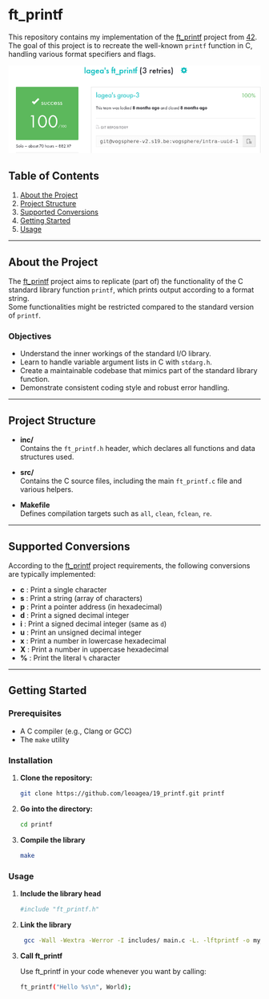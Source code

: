 # ft_printf

This repository contains my implementation of the [ft_printf](docs/en.subject.pdf) project from [42](https://www.42.fr/). The goal of this project is to recreate the well-known `printf` function in C, handling various format specifiers and flags. 

![Score of the project](docs/ProjectResult.png)

## Table of Contents

1. [About the Project](#about-the-project)  
2. [Project Structure](#project-structure)  
3. [Supported Conversions](#supported-conversions)  
4. [Getting Started](#getting-started)  
5. [Usage](#usage)  

---

## About the Project

The [ft_printf](docs/en.subject.pdf) project aims to replicate (part of) the functionality of the C standard library function `printf`, which prints output according to a format string.  
Some functionalities might be restricted compared to the standard version of `printf`.

### Objectives

- Understand the inner workings of the standard I/O library.  
- Learn to handle variable argument lists in C with `stdarg.h`.  
- Create a maintainable codebase that mimics part of the standard library function.  
- Demonstrate consistent coding style and robust error handling.

---

## Project Structure

- **inc/**  
  Contains the `ft_printf.h` header, which declares all functions and data structures used.

- **src/**  
  Contains the C source files, including the main `ft_printf.c` file and various helpers.

- **Makefile**  
  Defines compilation targets such as `all`, `clean`, `fclean`, `re`.

---

## Supported Conversions

According to the [ft_printf](docs/en.subject.pdf) project requirements, the following conversions are typically implemented:

- **c** : Print a single character  
- **s** : Print a string (array of characters)  
- **p** : Print a pointer address (in hexadecimal)  
- **d** : Print a signed decimal integer  
- **i** : Print a signed decimal integer (same as `d`)  
- **u** : Print an unsigned decimal integer  
- **x** : Print a number in lowercase hexadecimal  
- **X** : Print a number in uppercase hexadecimal  
- **%** : Print the literal `%` character

---

## Getting Started

### Prerequisites

- A C compiler (e.g., Clang or GCC)
- The `make` utility

### Installation

1. **Clone the repository:**
   ```bash
   git clone https://github.com/leoagea/19_printf.git printf
   ```

2. **Go into the directory:**
   ```bash
   cd printf
    ```

3. **Compile the library**
   ```bash
   make
   ```

### Usage

1. **Include the library head**
   ```bash
   #include "ft_printf.h"
   ```

2. **Link the library**
   ```bash
    gcc -Wall -Wextra -Werror -I includes/ main.c -L. -lftprintf -o my_program
    ```

3. **Call ft_printf**

    Use ft_printf in your code whenever you want by calling:
    ```bash
    ft_printf("Hello %s\n", World);
    ```

